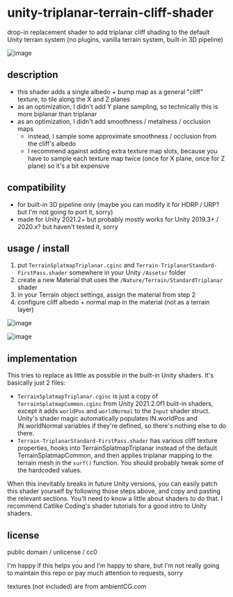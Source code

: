 # unity-triplanar-terrain-cliff-shader
drop-in replacement shader to add triplanar cliff shading to the default Unity terrain system (no plugins, vanilla terrain system, built-in 3D pipeline)

![image](https://user-images.githubusercontent.com/2285943/138999651-01563359-2f23-4b0a-8cc5-0dfe9cff2481.png)

## description
- this shader adds a single albedo + bump map as a general "cliff" texture, to tile along the X and Z planes
- as an optimization, I didn't add Y plane sampling, so technically this is more biplanar than triplanar
- as an optimization, I didn't add smoothness / metalness / occlusion maps
    - instead, I sample some approximate smoothness / occlusion from the cliff's albedo
    - I recommend against adding extra texture map slots, because you have to sample each texture map twice (once for X plane, once for Z plane) so it's a bit expensive

## compatibility
- for built-in 3D pipeline only (maybe you can modify it for HDRP / URP? but I'm not going to port it, sorry)
- made for Unity 2021.2+ but probably mostly works for Unity 2019.3+ / 2020.x? but haven't tested it, sorry

## usage / install
1. put `TerrainSplatmapTriplanar.cginc` and `Terrain-TriplanarStandard-FirstPass.shader` somewhere in your Unity `/Assets/` folder
2. create a new Material that uses the `/Nature/Terrain/StandardTriplanar` shader
3. in your Terrain object settings, assign the material from step 2
4. configure cliff albedo + normal map in the material (not as a terrain layer)

![image](https://user-images.githubusercontent.com/2285943/138999685-e38c4270-0276-45c8-a0c8-3bda808e7b24.png)

![image](https://user-images.githubusercontent.com/2285943/139000215-6b61c2d9-484f-4444-8372-58006d12e002.png)

## implementation

This tries to replace as little as possible in the built-in Unity shaders. It's basically just 2 files:

- `TerrainSplatmapTriplanar.cginc` is just a copy of `TerrainSplatmapCommon.cginc` from Unity 2021.2.0f1 built-in shaders, except it adds `worldPos` and `worldNormal` to the `Input` shader struct. Unity's shader magic automatically populates IN.worldPos and IN.worldNormal variables if they're defined, so there's nothing else to do there.
- `Terrain-TriplanarStandard-FirstPass.shader` has various cliff texture properties, hooks into TerrainSplatmapTriplanar instead of the default TerrainSplatmapCommon, and then applies triplanar mapping to the terrain mesh in the `surf()` function. You should probably tweak some of the hardcoded values.

When this inevitably breaks in future Unity versions, you can easily patch this shader yourself by following those steps above, and copy and pasting the relevant sections. You'll need to know a little about shaders to do that. I recommend Catlike Coding's shader tutorials for a good intro to Unity shaders.

## license
public domain / unlicense / cc0

I'm happy if this helps you and I'm happy to share, but I'm not really going to maintain this repo or pay much attention to requests, sorry

textures (not included) are from ambientCG.com
